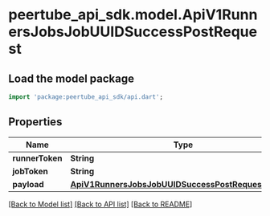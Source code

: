 # peertube_api_sdk.model.ApiV1RunnersJobsJobUUIDSuccessPostRequest

## Load the model package
```dart
import 'package:peertube_api_sdk/api.dart';
```

## Properties
Name | Type | Description | Notes
------------ | ------------- | ------------- | -------------
**runnerToken** | **String** |  | 
**jobToken** | **String** |  | 
**payload** | [**ApiV1RunnersJobsJobUUIDSuccessPostRequestPayload**](ApiV1RunnersJobsJobUUIDSuccessPostRequestPayload.md) |  | 

[[Back to Model list]](../README.md#documentation-for-models) [[Back to API list]](../README.md#documentation-for-api-endpoints) [[Back to README]](../README.md)



